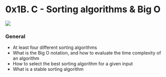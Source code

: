 # 0x1B. C - Sorting algorithms & Big O

![](https://s3.amazonaws.com/intranet-projects-files/holbertonschool-low_level_programming/248/willy-wonka.png)

### General

-   At least four different sorting algorithms
-   What is the Big O notation, and how to evaluate the time complexity of an algorithm
-   How to select the best sorting algorithm for a given input
-   What is a stable sorting algorithm
